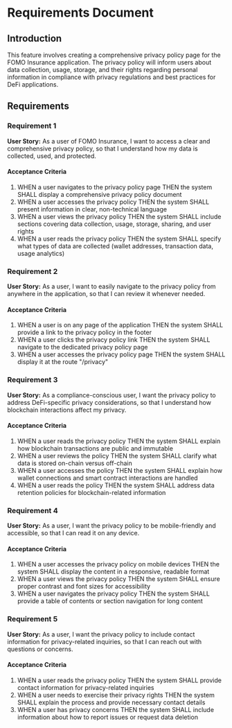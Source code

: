 # Requirements Document

## Introduction

This feature involves creating a comprehensive privacy policy page for the FOMO Insurance application. The privacy policy will inform users about data collection, usage, storage, and their rights regarding personal information in compliance with privacy regulations and best practices for DeFi applications.

## Requirements

### Requirement 1

**User Story:** As a user of FOMO Insurance, I want to access a clear and comprehensive privacy policy, so that I understand how my data is collected, used, and protected.

#### Acceptance Criteria

1. WHEN a user navigates to the privacy policy page THEN the system SHALL display a comprehensive privacy policy document
2. WHEN a user accesses the privacy policy THEN the system SHALL present information in clear, non-technical language
3. WHEN a user views the privacy policy THEN the system SHALL include sections covering data collection, usage, storage, sharing, and user rights
4. WHEN a user reads the privacy policy THEN the system SHALL specify what types of data are collected (wallet addresses, transaction data, usage analytics)

### Requirement 2

**User Story:** As a user, I want to easily navigate to the privacy policy from anywhere in the application, so that I can review it whenever needed.

#### Acceptance Criteria

1. WHEN a user is on any page of the application THEN the system SHALL provide a link to the privacy policy in the footer
2. WHEN a user clicks the privacy policy link THEN the system SHALL navigate to the dedicated privacy policy page
3. WHEN a user accesses the privacy policy page THEN the system SHALL display it at the route "/privacy"

### Requirement 3

**User Story:** As a compliance-conscious user, I want the privacy policy to address DeFi-specific privacy considerations, so that I understand how blockchain interactions affect my privacy.

#### Acceptance Criteria

1. WHEN a user reads the privacy policy THEN the system SHALL explain how blockchain transactions are public and immutable
2. WHEN a user reviews the policy THEN the system SHALL clarify what data is stored on-chain versus off-chain
3. WHEN a user accesses the policy THEN the system SHALL explain how wallet connections and smart contract interactions are handled
4. WHEN a user reads the policy THEN the system SHALL address data retention policies for blockchain-related information

### Requirement 4

**User Story:** As a user, I want the privacy policy to be mobile-friendly and accessible, so that I can read it on any device.

#### Acceptance Criteria

1. WHEN a user accesses the privacy policy on mobile devices THEN the system SHALL display the content in a responsive, readable format
2. WHEN a user views the privacy policy THEN the system SHALL ensure proper contrast and font sizes for accessibility
3. WHEN a user navigates the privacy policy THEN the system SHALL provide a table of contents or section navigation for long content

### Requirement 5

**User Story:** As a user, I want the privacy policy to include contact information for privacy-related inquiries, so that I can reach out with questions or concerns.

#### Acceptance Criteria

1. WHEN a user reads the privacy policy THEN the system SHALL provide contact information for privacy-related inquiries
2. WHEN a user needs to exercise their privacy rights THEN the system SHALL explain the process and provide necessary contact details
3. WHEN a user has privacy concerns THEN the system SHALL include information about how to report issues or request data deletion